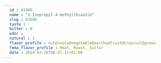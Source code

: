```yaml
---
  id : 61808
  name : "2-Isopropyl-4-methylthiazole"
  slug : 61808
  taste : 
  bitter : 0
  odor : 
  natural : 1
  flavor_profile : nut@rooty@vegetable@earthy@fruit@tropical@green
  fema_flavor_profile : Meat, Roast, Sulfur
  date : 2019-03-26T08:47:11+01:00
---
```



